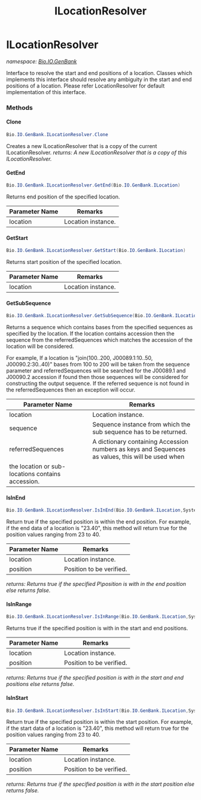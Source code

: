 ﻿---
title: ILocationResolver
---

# ILocationResolver
_namespace: [Bio.IO.GenBank](N-Bio.IO.GenBank.html)_

Interface to resolve the start and end positions of a location.
 Classes which implements this interface should resolve any ambiguity in 
 the start and end positions of a location.
 Please refer LocationResolver for default implementation of this interface.

### Methods

#### Clone
```csharp
Bio.IO.GenBank.ILocationResolver.Clone
```
Creates a new ILocationResolver that is a copy of the current ILocationResolver.
_returns: A new ILocationResolver that is a copy of this ILocationResolver._

#### GetEnd
```csharp
Bio.IO.GenBank.ILocationResolver.GetEnd(Bio.IO.GenBank.ILocation)
```
Returns end position of the specified location.

|Parameter Name|Remarks|
|--------------|-------|
|location|Location instance.|


#### GetStart
```csharp
Bio.IO.GenBank.ILocationResolver.GetStart(Bio.IO.GenBank.ILocation)
```
Returns start position of the specified location.

|Parameter Name|Remarks|
|--------------|-------|
|location|Location instance.|


#### GetSubSequence
```csharp
Bio.IO.GenBank.ILocationResolver.GetSubSequence(Bio.IO.GenBank.ILocation,Bio.ISequence,System.Collections.Generic.Dictionary{System.String,Bio.ISequence})
```
Returns a sequence which contains bases from the specified sequences as specified by the location.
 If the location contains accession then the sequence from the referredSequences which matches the 
 accession of the location will be considered.
 
 For example, 
 If a location is "join(100..200, J00089.1:10..50, J00090.2:30..40)"
 bases from 100 to 200 will be taken from the sequence parameter and referredSequences will
 be searched for the J00089.1 and J00090.2 accession if found then those sequences will be considered 
 for constructing the output sequence.
 If the referred sequence is not found in the referredSequences then an exception will occur.

|Parameter Name|Remarks|
|--------------|-------|
|location|Location instance.|
|sequence|Sequence instance from which the sub sequence has to be returned.|
|referredSequences|A dictionary containing Accession numbers as keys and Sequences as values, this will be used when
            the location or sub-locations contains accession.|


#### IsInEnd
```csharp
Bio.IO.GenBank.ILocationResolver.IsInEnd(Bio.IO.GenBank.ILocation,System.Int32)
```
Return true if the specified position is within the end position.
 For example,
 if the end data of a location is "23.40", this method will 
 return true for the position values ranging from 23 to 40.

|Parameter Name|Remarks|
|--------------|-------|
|location|Location instance.|
|position|Position to be verified.|

_returns: Returns true if the specified P\position is with in the end position else returns false._

#### IsInRange
```csharp
Bio.IO.GenBank.ILocationResolver.IsInRange(Bio.IO.GenBank.ILocation,System.Int32)
```
Returns true if the specified position is with in the start and end positions.

|Parameter Name|Remarks|
|--------------|-------|
|location|Location instance.|
|position|Position to be verified.|

_returns: Returns true if the specified position is with in the start and end positions else returns false._

#### IsInStart
```csharp
Bio.IO.GenBank.ILocationResolver.IsInStart(Bio.IO.GenBank.ILocation,System.Int32)
```
Return true if the specified position is within the start position.
 For example,
 if the start data of a location is "23.40", this method will 
 return true for the position values ranging from 23 to 40.

|Parameter Name|Remarks|
|--------------|-------|
|location|Location instance.|
|position|Position to be verified.|

_returns: Returns true if the specified position is with in the start position else returns false._




